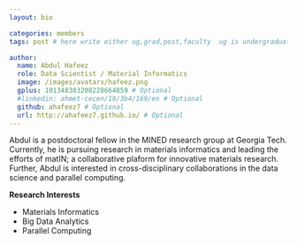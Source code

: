 ```yaml
---
layout: bio

categories: members
tags: post # here write either ug,grad,post,faculty  ug is undergraduate, grad self explanatory, post is for post docs and visiting professors

author:
  name: Abdul Hafeez
  role: Data Scientist / Material Informatics 
  image: /images/avatars/hafeez.png
  gplus: 101348383208228664859 # Optional
  #linkedin: ahmet-cecen/19/3b4/169/en # Optional
  github: ahafeez7 # Optional
  url: http://ahafeez7.github.io/ # Optional
---
```


Abdul is a postdoctoral fellow in the MINED research group at Georgia Tech. Currently, he is pursuing research in materials informatics and leading the efforts of matIN; a collaborative plaform for innovative materials research. Further, Abdul is interested in cross-disciplinary collaborations in the data science and parallel computing. 

**Research Interests**

* Materials Informatics
* Big Data Analytics
* Parallel Computing
